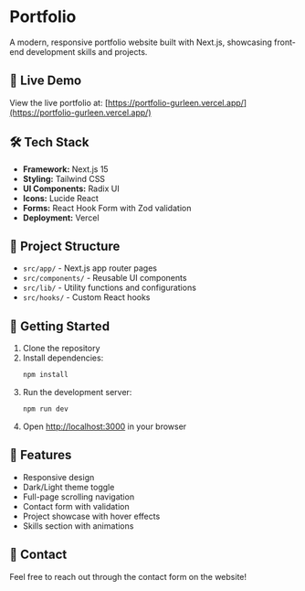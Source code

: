 # Portfolio

A modern, responsive portfolio website built with Next.js, showcasing front-end development skills and projects.

## 🚀 Live Demo

View the live portfolio at: [https://portfolio-gurleen.vercel.app/](https://portfolio-gurleen.vercel.app/)

## 🛠️ Tech Stack

- **Framework:** Next.js 15
- **Styling:** Tailwind CSS
- **UI Components:** Radix UI
- **Icons:** Lucide React
- **Forms:** React Hook Form with Zod validation
- **Deployment:** Vercel

## 📁 Project Structure

- `src/app/` - Next.js app router pages
- `src/components/` - Reusable UI components
- `src/lib/` - Utility functions and configurations
- `src/hooks/` - Custom React hooks

## 🚀 Getting Started

1. Clone the repository
2. Install dependencies:
   ```bash
   npm install
   ```
3. Run the development server:
   ```bash
   npm run dev
   ```
4. Open [http://localhost:3000](http://localhost:3000) in your browser

## 📝 Features

- Responsive design
- Dark/Light theme toggle
- Full-page scrolling navigation
- Contact form with validation
- Project showcase with hover effects
- Skills section with animations

## 📧 Contact

Feel free to reach out through the contact form on the website!
